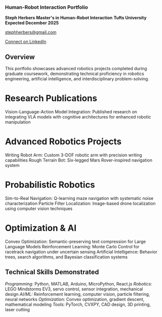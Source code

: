 ### Human-Robot Interaction Portfolio
**Steph Herbers**
**Master's in Human-Robot Interaction**
**Tufts University**
**Expected December 2025**


stephherbers@gmail.com

[Connect on LinkedIn](linkedin.com/in/steph-herbers)

## Overview
This portfolio showcases advanced robotics projects completed during graduate coursework, demonstrating technical proficiency in robotics engineering, artificial intelligence, and interdisciplinary problem-solving.

# Research Publications

Vision-Language-Action Model Integration: Published research on integrating VLA models with cognitive architectures for enhanced robotic manipulation

# Advanced Robotics Projects

Writing Robot Arm: Custom 3-DOF robotic arm with precision writing capabilities
Rough Terrain Bot: Six-legged Mars Rover-inspired navigation system

# Probabilistic Robotics

Sim-to-Real Navigation: Q-learning maze navigation with systematic noise characterization
Particle Filter Localization: Image-based drone localization using computer vision techniques

# Optimization & AI

Convex Optimization: Semantic-preserving text compression for Large Language Models
Reinforcement Learning: Monte Carlo Control for racetrack navigation under uncertain sensing
Artificial Intelligence: Behavior trees, search algorithms, and Bayesian classification systems

## Technical Skills Demonstrated

*Programming:* Python, MATLAB, Arduino, MicroPython, React.js
*Robotics:* LEGO Mindstorms EV3, servo control, sensor integration, mechanical design
*AI/ML:* Reinforcement learning, computer vision, particle filtering, neural networks
*Optimization:* Convex optimization, gradient descent, mathematical modeling
*Tools:* PyTorch, CVXPY, CAD design, 3D printing, laser cutting
